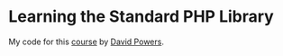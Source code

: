 # Learning the Standard PHP Library
My code for this [course](https://www.linkedin.com/learning/learning-the-standard-php-library/) by [David Powers](https://www.linkedin.com/learning/instructors/david-powers).

